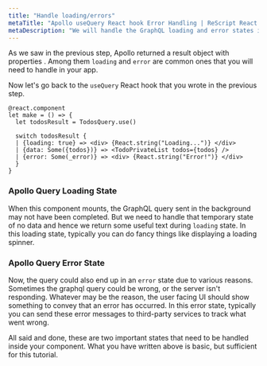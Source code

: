 ```yaml
---
title: "Handle loading/errors"
metaTitle: "Apollo useQuery React hook Error Handling | ReScript React Apollo Tutorial"
metaDescription: "We will handle the GraphQL loading and error states in React app using the Apollo useQuery React hook properties - loading and error "
---
```


As we saw in the previous step, Apollo returned a result object with properties . Among them `loading` and `error` are common ones that you will need to handle in your app.

Now let's go back to the `useQuery` React hook that you wrote in the previous step.

```reason
@react.component
let make = () => {
  let todosResult = TodosQuery.use()

  switch todosResult {
  | {loading: true} => <div> {React.string("Loading...")} </div>
  | {data: Some({todos})} => <TodoPrivateList todos={todos} />
  | {error: Some(_error)} => <div> {React.string("Error!")} </div>
  }
}

```

### Apollo Query Loading State

When this component mounts, the GraphQL query sent in the background may not have been completed. But we need to handle that temporary state of no data and hence we return some useful text during `loading` state.
In this loading state, typically you can do fancy things like displaying a loading spinner.

### Apollo Query Error State

Now, the query could also end up in an `error` state due to various reasons. Sometimes the graphql query could be wrong, or the server isn't responding. Whatever may be the reason, the user facing UI should show something to convey that an error has occurred.
In this error state, typically you can send these error messages to third-party services to track what went wrong.

All said and done, these are two important states that need to be handled inside your component. What you have written above is basic, but sufficient for this tutorial.
